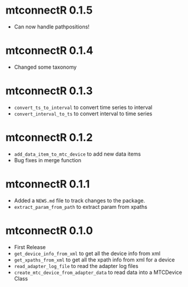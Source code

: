 # mtconnectR 0.1.5

- Can now handle pathpositions!

# mtconnectR 0.1.4

- Changed some taxonomy

# mtconnectR 0.1.3

- `convert_ts_to_interval` to convert time series to interval
- `convert_interval_to_ts` to convert interval to time series

# mtconnectR 0.1.2 

- `add_data_item_to_mtc_device` to add new data items
- Bug fixes in merge function

# mtconnectR 0.1.1

- Added a `NEWS.md` file to track changes to the package.
- `extract_param_from_path` to extract param from xpaths


# mtconnectR 0.1.0

- First Release
- `get_device_info_from_xml` to get all the device info from xml
- `get_xpaths_from_xml` to get all the xpath info from xml for a device
- `read_adapter_log_file` to read the adapter log files
- `create_mtc_device_from_adapter_data` to read data into a MTCDevice Class


